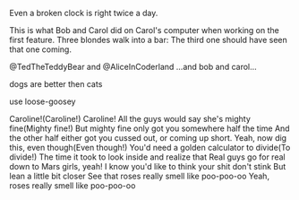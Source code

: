 Even a broken clock is right twice a day.

This is what Bob and Carol did on Carol's computer when working on the first feature. Three blondes walk into a bar: The third one should have seen that one coming.

@TedTheTeddyBear and @AliceInCoderland ...and bob and carol...

dogs are better then cats

use loose-goosey

Caroline!(Caroline!) Caroline!
All the guys would say she's mighty fine(Mighty fine!)
But mighty fine only got you somewhere half the time
And the other half either got you cussed out, or coming up short.
Yeah, now dig this, even though(Even though!)
You'd need a golden calculator to divide(To divide!)
The time it took to look inside and realize that
Real guys go for real down to Mars girls, yeah!
I know you'd like to think your shit don't stink
But lean a little bit closer
See that roses really smell like poo-poo-oo
Yeah, roses really smell like poo-poo-oo
